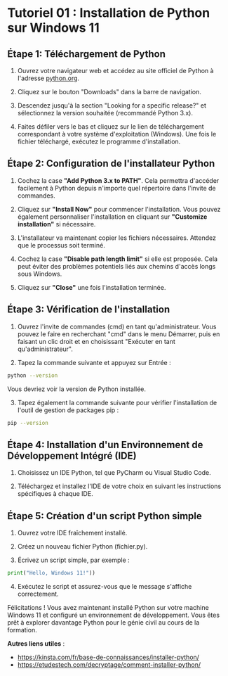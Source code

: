 Tutoriel 01 : Installation de Python sur Windows 11
===================================================

## Étape 1: Téléchargement de Python

1) Ouvrez votre navigateur web et accédez au site officiel de Python à l'adresse [python.org](https://pythong.org).

2) Cliquez sur le bouton "Downloads" dans la barre de navigation.

3) Descendez jusqu'à la section "Looking for a specific release?" et sélectionnez la version souhaitée (recommandé Python 3.x).

4) Faites défiler vers le bas et cliquez sur le lien de téléchargement correspondant à votre système d'exploitation (Windows).
Une fois le fichier téléchargé, exécutez le programme d'installation.


## Étape 2: Configuration de l'installateur Python

1) Cochez la case **"Add Python 3.x to PATH"**. Cela permettra d'accéder facilement à Python depuis n'importe quel répertoire dans l'invite de commandes.

2) Cliquez sur **"Install Now"** pour commencer l'installation. Vous pouvez également personnaliser l'installation en cliquant sur **"Customize installation"** si nécessaire.

3) L'installateur va maintenant copier les fichiers nécessaires. Attendez que le processus soit terminé.

4) Cochez la case **"Disable path length limit"** si elle est proposée. Cela peut éviter des problèmes potentiels liés aux chemins d'accès longs sous Windows.

5) Cliquez sur **"Close"** une fois l'installation terminée.


## Étape 3: Vérification de l'installation

1) Ouvrez l'invite de commandes (cmd) en tant qu'administrateur. Vous pouvez le faire en recherchant "cmd" dans le menu Démarrer, puis en faisant un clic droit et en choisissant "Exécuter en tant qu'administrateur".

2) Tapez la commande suivante et appuyez sur Entrée :

```bash
python --version
```

Vous devriez voir la version de Python installée.

3) Tapez également la commande suivante pour vérifier l'installation de l'outil de gestion de packages pip :

```bash
pip --version
```

## Étape 4: Installation d'un Environnement de Développement Intégré (IDE)

1) Choisissez un IDE Python, tel que PyCharm ou Visual Studio Code.

2) Téléchargez et installez l'IDE de votre choix en suivant les instructions spécifiques à chaque IDE.


## Étape 5: Création d'un script Python simple

1) Ouvrez votre IDE fraîchement installé.

2) Créez un nouveau fichier Python (fichier.py).

3) Écrivez un script simple, par exemple :

```Python
print("Hello, Windows 11!"))
```

4) Exécutez le script et assurez-vous que le message s'affiche correctement.


Félicitations ! Vous avez maintenant installé Python sur votre machine Windows 11 et configuré un environnement de développement. Vous êtes prêt à explorer davantage Python pour le génie civil au cours de la formation.


**Autres liens utiles** : 

- https://kinsta.com/fr/base-de-connaissances/installer-python/ 
- https://etudestech.com/decryptage/comment-installer-python/ 
